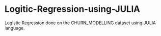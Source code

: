 # Logitic-Regression-using-JULIA
Logistic Regression done on the CHURN_MODELLING dataset using JULIA language.
